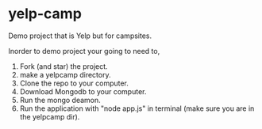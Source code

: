 # yelp-camp
Demo project that is Yelp but for campsites.

Inorder to demo project your going to need to, 
1) Fork (and star) the project.
2) make a yelpcamp directory.
3) Clone the repo to your computer.
4) Download Mongodb to your computer.
5) Run the mongo deamon.
6) Run the application with "node app.js" in terminal (make sure you are in the yelpcamp dir).
